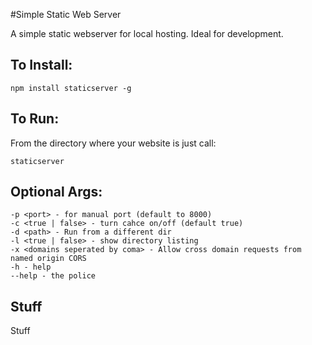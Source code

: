 #Simple Static Web Server

A simple static webserver for local hosting. Ideal for development.


To Install:
-----------
    npm install staticserver -g

To Run:
-------
From the directory where your website is just call:
    
    staticserver

Optional Args:
---------------
    -p <port> - for manual port (default to 8000)
    -c <true | false> - turn cahce on/off (default true)
    -d <path> - Run from a different dir
    -l <true | false> - show directory listing
    -x <domains seperated by coma> - Allow cross domain requests from named origin CORS
    -h - help
    --help - the police


Stuff
-----
Stuff

